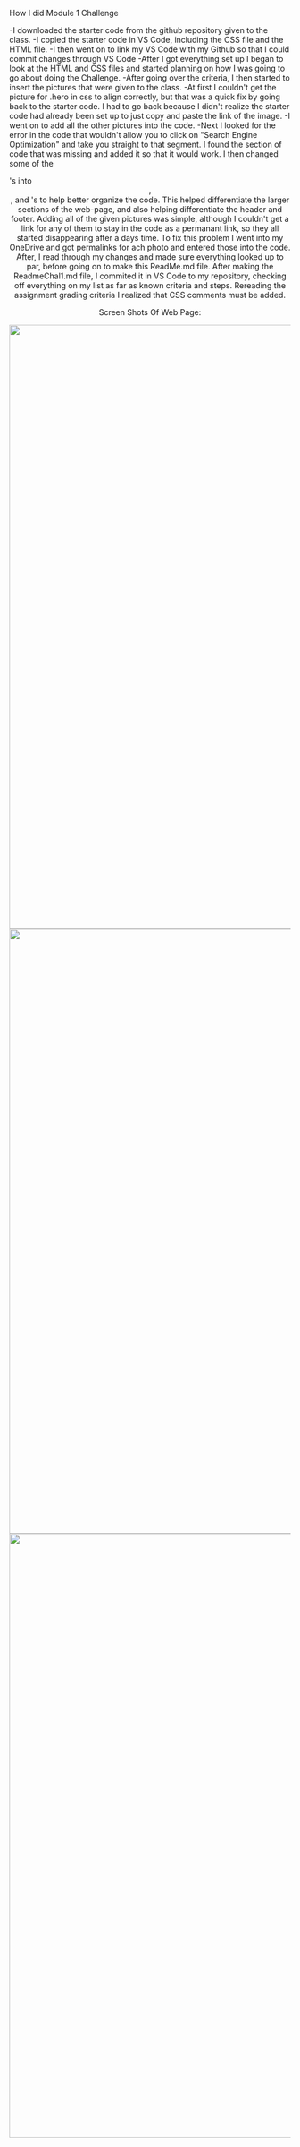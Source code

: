 How I did Module 1 Challenge

-I downloaded the starter code from the github repository given to the class.
-I copied the starter code in VS Code, including the CSS file and the HTML file.
-I then went on to link my VS Code with my Github so that I could commit changes through VS Code
-After I got everything set up I began to look at the HTML and CSS files and started planning on how I was going to go about doing the Challenge.
-After going over the criteria, I then started to insert the pictures that were given to the class.
-At first I couldn't get the picture for .hero in css to align correctly, but that was a quick fix by going back to the starter code. I had to go back because I didn't realize the starter code had already been set up to just copy and paste the link of the image.
-I went on to add all the other pictures into the code.
-Next I looked for the error in the code that wouldn't allow you to click on "Search Engine Optimization" and take you straight to that segment. I found the section of code that was missing and added it so that it would work.
I then changed some of the <div>'s into <header>, <footer>, and <sections>'s to help better organize the code. This helped differentiate the larger sections of the web-page, and also helping differentiate the header and footer.
Adding all of the given pictures was simple, although I couldn't get a link for any of them to stay in the code as a permanant link, so they all started disappearing after a days time.
To fix this problem I went into my OneDrive and got permalinks for ach photo and entered those into the code.
After, I read through my changes and made sure everything looked up to par, before going on to make this ReadMe.md file.
After making the ReadmeChal1.md file, I commited it in VS Code to my repository, checking off everything on my list as far as known criteria and steps.
Rereading the assignment grading criteria I realized that CSS comments must be added.

Screen Shots Of Web Page:

<img src="https://bl6pap003files.storage.live.com/y4mBuTU1rtvMG2YmdiGRFI7iLENVFMwSmVn8IK00tLTNFAxB5musHfO60G4HHS0dHMu00g49lJhYdRXM-8UPTUfTPqpHXnMmocYmHT4fVFeWMnlzBx7kxRgA-hPOgKwEeRAKdyvGAX-OeAYDxXWfoku6EsDRGYXgsixvuzxLYPgvcW8oAwqPd_hPg7bn2hhv-V0?width=3840&height=1080&cropmode=none" width="3840" height="1080" />

<img src="https://bl6pap003files.storage.live.com/y4m_LZ_M6dIpfzkdf9bJxkatIy0xgUIBdacsWwNuMRMBU_96jB_PTgPvkJdQzV4RpG4Xde4A4t-71Xrn9ChN_hP0crgjZM262ObxNVQpyo4D7jBDP5pNXDKznPiXOHr6_gj-ZjFH4Z80W91LMEoKYngVw9tkZpf3xFKs4NR76udAmYx0wQeolxWKj28_mvJoJyF?width=3840&height=1080&cropmode=none" width="3840" height="1080" />

<img src="https://bl6pap003files.storage.live.com/y4mGhlz5gw-iMIzdRdWR5LWOVc5MnN5LFKd7lqzYINx9z3hxsMK75SMBmSwjbRga3WV-SdEG0HsmxE4cK3giH0frMBut1HgsoycAv7zDwEM2ayCyAvW54xDQqzMcTjc-h5g3CHgy_dhh8b880dF671w_kQl4EVpkzYYuV0oujYDqi3eNP2manvXgdFde1npCXK5?width=3840&height=1080&cropmode=none" width="3840" height="1080" />
